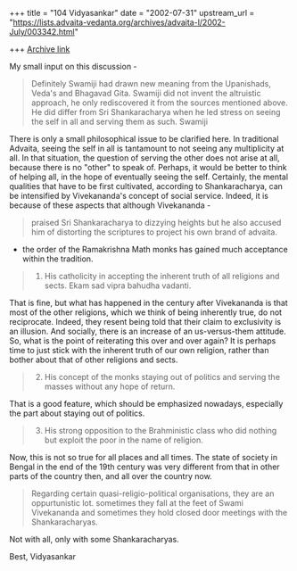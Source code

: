 +++
title = "104 Vidyasankar"
date = "2002-07-31"
upstream_url = "https://lists.advaita-vedanta.org/archives/advaita-l/2002-July/003342.html"

+++
[Archive link](https://lists.advaita-vedanta.org/archives/advaita-l/2002-July/003342.html)

My small input on this discussion -

>Definitely Swamiji had drawn new meaning from the
>Upanishads, Veda's and Bhagavad Gita. Swamiji did not
>invent the altruistic approach, he only rediscovered
>it from the sources mentioned above. He did differ
>from Sri Shankaracharya when he led stress on seeing
>the self in all and serving them as such. Swamiji

There is only a small philosophical issue to be clarified here. In
traditional Advaita, seeing the self in all is tantamount to not seeing any
multiplicity at all. In that situation, the question of serving the other
does not arise at all, because there is no "other" to speak of. Perhaps, it
would be better to think of helping all, in the hope of eventually seeing
the self. Certainly, the mental qualities that have to be first cultivated,
according to Shankaracharya, can be intensified by Vivekananda's concept of
social service. Indeed, it is because of these aspects that although
Vivekananda -

>praised Sri Shankaracharya to dizzying heights but he
>also accused him of distorting the scriptures to
>project his own brand of advaita.

- the order of the Ramakrishna Math monks has gained much acceptance within
the tradition.

>
>1. His catholicity in accepting the inherent truth of
>all religions and sects. Ekam sad vipra bahudha
>vadanti.

That is fine, but what has happened in the century after Vivekananda is that
most of the other religions, which we think of being inherently true, do not
reciprocate. Indeed, they resent being told that their claim to exclusivity
is an illusion. And socially, there is an increase of an us-versus-them
attitude. So, what is the point of reiterating this over and over again? It
is perhaps time to just stick with the inherent truth of our own religion,
rather than bother about that of other religions and sects.

>
>2. His concept of the monks staying out of politics
>and serving the masses without any hope of return.
>

That is a good feature, which should be emphasized nowadays, especially the
part about staying out of politics.

>3. His strong opposition to the Brahministic class who
>did nothing but exploit the poor in the name of
>religion.

Now, this is not so true for all places and all times. The state of society
in Bengal in the end of the 19th century was very different from that in
other parts of the country then, and all over the country now.

>Regarding certain quasi-religio-political
>organisations, they are an oppurtunistic lot.
>sometimes they fall at the feet of Swami Vivekananda
>and sometimes they hold closed door meetings with the
>Shankaracharyas.

Not with all, only with some Shankaracharyas.

Best,
Vidyasankar

